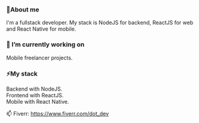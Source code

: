 ### 🤔About me

I'm a fullstack developer. My stack is NodeJS for backend, ReactJS for web and React Native for mobile.

### 🔭 I’m currently working on

Mobile freelancer projects.

### ⚡My stack

Backend with NodeJS.</br>
Frontend with ReactJS.</br>
Mobile with React Native.

📫 Fiverr: https://www.fiverr.com/dot_dev
